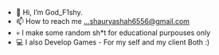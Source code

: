 - 👋 Hi, I’m God_F1shy.
- 📫 How to reach me ...shauryashah6556@gmail.com
- 💀 I make some random sh*t for educational purpouses only 
- 💻 I also Develop Games - For my self and my client Both :)
